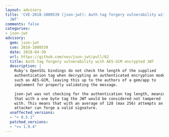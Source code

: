 ```yaml
---
layout: advisory
title: 'CVE-2018-1000539 (json-jwt): Auth tag forgery vulnerability with AES-GCM encrypted
  JWT'
comments: false
categories:
- json-jwt
advisory:
  gem: json-jwt
  cve: 2018-1000539
  date: 2018-04-30
  url: https://github.com/nov/json-jwt/pull/62
  title: Auth tag forgery vulnerability with AES-GCM encrypted JWT
  description: |
    Ruby's OpenSSL bindings do not check the length of the supplied
    authentication tag when decrypting an authenticated encryption mode
    such as AES-GCM, leaving this up to the authors of a gem/app to
    implement for properly validating the message.

    json-jwt was not checking for the authentication tag length, meaning
    that with a one byte tag the JWT would be considered not tampered
    with. This means that with an average of 128 (max 256) attempts an
    attacker can forge a valid signature.
  unaffected_versions:
  - "< 0.5.1"
  patched_versions:
  - ">= 1.9.4"
---
```

